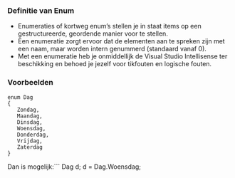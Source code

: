 <a id="cha:Enum"></a>
### Definitie van Enum
- Enumeraties of kortweg enum’s stellen je in staat items op een gestructureerde, geordende manier voor te stellen.
- Een enumeratie zorgt ervoor dat de elementen aan te spreken zijn met een naam, maar worden intern genummerd (standaard vanaf 0).
- Met een enumeratie heb je onmiddellijk de Visual Studio Intellisense ter beschikking en behoed je jezelf voor tikfouten en logische fouten.

### Voorbeelden

```
enum Dag
{
   Zondag,
   Maandag,
   Dinsdag,
   Woensdag,
   Donderdag,
   Vrijdag,
   Zaterdag
}
```


Dan is mogelijk:```
Dag d;
d = Dag.Woensdag;
```
